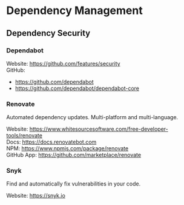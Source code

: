 # Dependency Management

## Dependency Security

### Dependabot

Website: https://github.com/features/security  
GitHub: 
- https://github.com/dependabot
- https://github.com/dependabot/dependabot-core

### Renovate

Automated dependency updates. Multi-platform and multi-language.

Website: https://www.whitesourcesoftware.com/free-developer-tools/renovate  
Docs: https://docs.renovatebot.com  
NPM: https://www.npmjs.com/package/renovate  
GitHub App: https://github.com/marketplace/renovate  

### Snyk

Find and automatically fix vulnerabilities in your code.

Website: https://snyk.io
